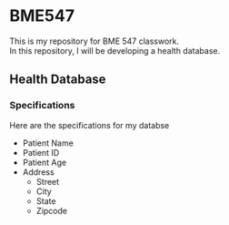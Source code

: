 # BME547

This is my repository for BME 547 classwork.<br>
In this repository, I will be developing a health database.

## Health Database
### Specifications
Here are the specifications for my databse
* Patient Name
* Patient ID
* Patient Age
* Address
  - Street
  - City
  - State
  - Zipcode
